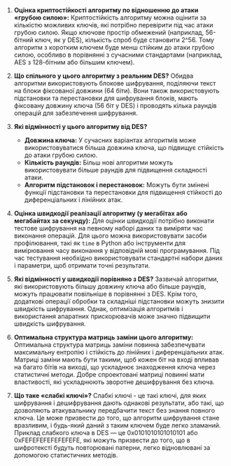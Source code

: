 1. **Оцінка криптостійкості алгоритму по відношенню до атаки «грубою силою»:**
   Криптостійкість алгоритму можна оцінити за кількістю можливих ключів, які потрібно перевірити під час атаки грубою силою. Якщо ключове простір обмежений (наприклад, 56-бітний ключ, як у DES), кількість спроб буде становити 2^56. Тому алгоритм з коротким ключем буде менш стійким до атаки грубою силою, особливо в порівнянні з сучасними стандартами (наприклад, AES з 128-бітним або більшим ключем).

2. **Що спільного у цього алгоритму з реальним DES?**
   Обидва алгоритми використовують блокове шифрування, поділяючи текст на блоки фіксованої довжини (64 біти). Вони також використовують підстановки та перестановки для шифрування блоків, мають фіксовану довжину ключа (56 біт у DES) і проводять кілька раундів операцій для забезпечення шифрування.

3. **Які відмінності у цього алгоритму від DES?**
   - **Довжина ключа:** У сучасних варіантах алгоритмів може використовуватися більша довжина ключа, що підвищує стійкість до атаки грубою силою.
   - **Кількість раундів:** Більш нові алгоритми можуть використовувати більше раундів для підвищення складності атаки.
   - **Алгоритм підстановок і перестановок:** Можуть бути змінені функції підстановки та перестановки для підвищення стійкості до диференціальних і лінійних атак.
   
4. **Оцінка швидкодії реалізації алгоритму (у мегабітах або мегабайтах за секунду):**
   Для оцінки швидкодії потрібно виконати тестове шифрування на певному наборі даних та виміряти час виконання операцій. Для цього можна використовувати засоби профілювання, такі як `time` в Python або інструменти для вимірювання часу виконання у відповідній мові програмування. Під час тестування необхідно використовувати стандартні набори даних і параметри, щоб отримати точні результати.

5. **Які відмінності у швидкодії порівняно з DES?**
   Зазвичай алгоритми, які використовують більшу довжину ключа або більше раундів, можуть працювати повільніше в порівнянні з DES. Крім того, додаткові операції обробки та складніші підстановки можуть знизити швидкість шифрування. Однак, оптимізація алгоритмів і використання апаратних прискорювачів може значно підвищити швидкість шифрування.

6. **Оптимальна структура матриць заміни цього алгоритму:**
   Оптимальна структура матриць заміни повинна забезпечувати максимальну ентропію і стійкість до лінійних і диференціальних атак. Матриці заміни мають бути такими, щоб кожен біт на вході впливав на багато бітів на виході, що ускладнює знаходження ключа через статистичні методи. Добре спроектовані матриці повинні мати властивості, які ускладнюють зворотне дешифрування без ключа.

7. **Що таке «слабкі ключі»?**
   Слабкі ключі - це такі ключі, для яких шифрування і дешифрування дають однакові результати, або такі, що дозволяють атакувальнику передбачити текст без знання повного ключа. Це може призвести до того, що алгоритм шифрування стане вразливим, і будь-який даний з таким ключем буде легко зламаний. Приклад слабкого ключа в DES — це 0x0101010101010101 або 0xFEFEFEFEFEFEFEFE, які можуть призвести до того, що в шифротексті будуть повторювані патерни, легко відновлювані за допомогою статистичних методів.